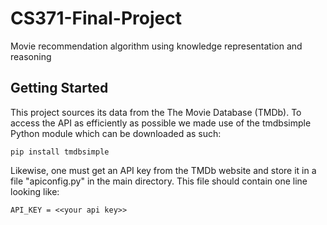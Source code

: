 # CS371-Final-Project

Movie recommendation algorithm using knowledge representation and reasoning

## Getting Started

This project sources its data from the The Movie Database (TMDb). To access the API as efficiently as possible we made use of the tmdbsimple Python module which can be downloaded as such:

`pip install tmdbsimple`

Likewise, one must get an API key from the TMDb website and store it in a file "apiconfig.py" in the main directory. This file should contain one line looking like:

`API_KEY = <<your api key>>`
